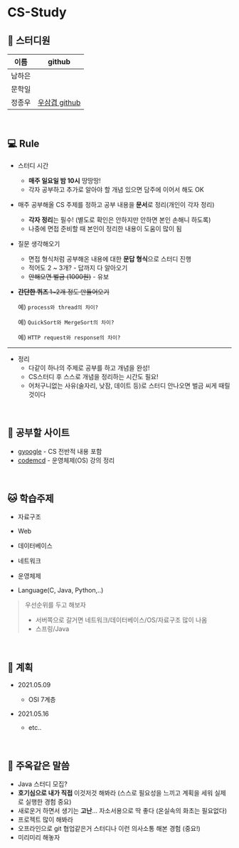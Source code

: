 # CS-Study



## :information_desk_person: 스터디원

|  이름  |                    github                     |
| :----: | :-------------------------------------------: |
| 남하은 |                                               |
| 문학일 |                                               |
| 정종우 | [우삼겹 github](https://github.com/woo3gyeob) |

<br>

## :computer: Rule

- 스터디 시간

  - <b>매주 일요일 밤 10시</b> 땅땅땅!
  - 각자 공부하고 추가로 알아야 할 개념 있으면 담주에 이어서 해도 OK

- 매주 공부해올 CS 주제를 정하고 공부 내용을<b> 문서</b>로 정리(개인이 각자 정리)

  - <b>각자 정리</b>는 필수! (별도로 확인은 안하지만 안하면 본인 손해니 하도록)
  - 나중에 면접 준비할 때 본인이 정리한 내용이 도움이 많이 됨

- 질문 생각해오기

  - 면접 형식처럼 공부해온 내용에 대한 <b>문답 형식</b>으로 스터디 진행
  - 적어도 2 ~ 3개? - 답까지 다 알아오기
  - ~~안해오면 벌금 (1000원)~~ - 유보

- ~~<b>간단한 퀴즈 </b>1~2개 정도 만들어오기~~

  예) `process와 thread의 차이?`

  예) `QuickSort와 MergeSort의 차이?`

  예) `HTTP request와 response의 차이?`

___

- 정리
  - 다같이 하나의 주제로 공부를 하고 개념을 완성!
  - CS스터디 후 스스로 개념을 정리하는 시간도 필요!
  - 어처구니없는 사유(술자리, 낮잠, 데이트 등)로 스터디 안나오면 벌금 씨게 때릴 것이다

  

<br>

## :memo: 공부할 사이트

- [gyoogle](https://github.com/JaeYeopHan/Interview_Question_for_Beginner) - CS 전반적 내용 포함
- [codemcd](https://velog.io/@codemcd) - 운영체제(OS) 강의 정리

<br>



## :cat: 학습주제

- 자료구조
- Web
- 데이터베이스
- 네트워크

- 운영체제
- Language(C, Java, Python,..)



> 우선순위를 두고 해보자
>
> - 서버쪽으로 갈거면 네트워크/데이터베이스/OS/자료구조 많이 나옴
> - 스프링/Java

<br>

## :eggplant: 계획

- 2021.05.09
  - OSI 7계층

- 2021.05.16
  - etc..





<br>

## :palm_tree: 주옥같은 말씀

- Java 스터디 모집?
- <b>호기심으로 내가 직접 </b>이것저것 해봐라 (스스로 필요성을 느끼고 계획을 세워 실제로 실행한 경험 중요)
- 새로운거 하면서 생기는 <b>고난</b>... 자소서용으로 딱 좋다 (온실속의 화초는 필요없다)
- 프로젝트 많이 해봐라
- 오프라인으로 git 협업같은거 스터디나 이런 의사소통 해본 경험 (중요!)
- 미리미리 해놓자

